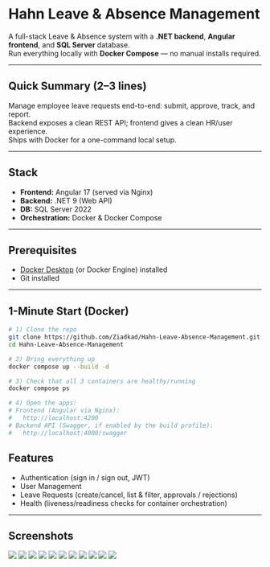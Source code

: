# Hahn Leave & Absence Management

A full-stack Leave & Absence system with a **.NET backend**, **Angular frontend**, and **SQL Server** database.  
Run everything locally with **Docker Compose** — no manual installs required.

---

## Quick Summary (2–3 lines)

Manage employee leave requests end-to-end: submit, approve, track, and report.  
Backend exposes a clean REST API; frontend gives a clean HR/user experience.  
Ships with Docker for a one-command local setup.

---

## Stack

- **Frontend:** Angular 17 (served via Nginx)
- **Backend:** .NET 9 (Web API)
- **DB:** SQL Server 2022
- **Orchestration:** Docker & Docker Compose

---

## Prerequisites

- [Docker Desktop](https://www.docker.com/) (or Docker Engine) installed
- Git installed

---

## 1-Minute Start (Docker)

```bash
# 1) Clone the repo
git clone https://github.com/Ziadkad/Hahn-Leave-Absence-Management.git
cd Hahn-Leave-Absence-Management

# 2) Bring everything up
docker compose up --build -d

# 3) Check that all 3 containers are healthy/running
docker compose ps

# 4) Open the apps:
# Frontend (Angular via Nginx):
#   http://localhost:4200
# Backend API (Swagger, if enabled by the build profile):
#   http://localhost:4000/swagger

```
## Features

- Authentication (sign in / sign out, JWT)
- User Management
- Leave Requests (create/cancel, list & filter, approvals / rejections)
- Health (liveness/readiness checks for container orchestration)


---

## Screenshots

![](imgs/1.png)
![](imgs/11.png)
![](imgs/2.png)
![](imgs/3.png)
![](imgs/4.png)
![](imgs/5.png)
![](imgs/6.png)
![](imgs/7.png)
![](imgs/8.png)
![](imgs/9.png)
![](imgs/10.png)